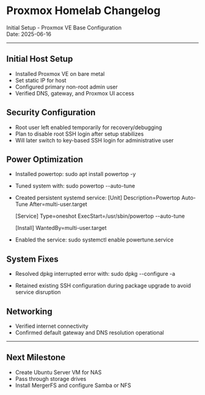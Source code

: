 # Proxmox Homelab Changelog
Initial Setup - Proxmox VE Base Configuration  
Date: 2025-06-16

---

## Initial Host Setup
- Installed Proxmox VE on bare metal
- Set static IP for host
- Configured primary non-root admin user
- Verified DNS, gateway, and Proxmox UI access

## Security Configuration
- Root user left enabled temporarily for recovery/debugging
- Plan to disable root SSH login after setup stabilizes
- Will later switch to key-based SSH login for administrative user

## Power Optimization
- Installed powertop:
  sudo apt install powertop -y

- Tuned system with:
  sudo powertop --auto-tune

- Created persistent systemd service:
  [Unit]
  Description=Powertop Auto-Tune
  After=multi-user.target

  [Service]
  Type=oneshot
  ExecStart=/usr/sbin/powertop --auto-tune

  [Install]
  WantedBy=multi-user.target

- Enabled the service:
  sudo systemctl enable powertune.service

## System Fixes
- Resolved dpkg interrupted error with:
  sudo dpkg --configure -a

- Retained existing SSH configuration during package upgrade to avoid service disruption

## Networking
- Verified internet connectivity
- Confirmed default gateway and DNS resolution operational

---

## Next Milestone
- Create Ubuntu Server VM for NAS
- Pass through storage drives
- Install MergerFS and configure Samba or NFS
